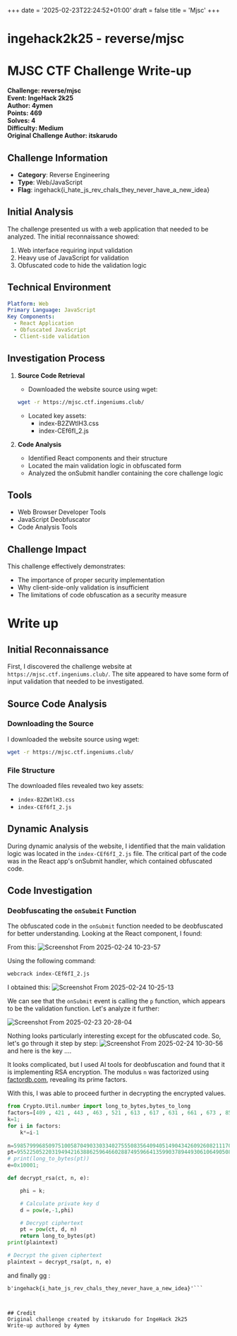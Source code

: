 +++
date = '2025-02-23T22:24:52+01:00'
draft = false
title = 'Mjsc'
+++
# ingehack2k25 - reverse/mjsc


# MJSC CTF Challenge Write-up
**Challenge: reverse/mjsc**  
**Event: IngeHack 2k25**  
**Author: 4ymen**  
**Points: 469**  
**Solves: 4**  
**Difficulty: Medium**  
**Original Challenge Author: itskarudo**

## Challenge Information
- **Category**: Reverse Engineering
- **Type**: Web/JavaScript
- **Flag**: ingehack{i_hate_js_rev_chals_they_never_have_a_new_idea}


## Initial Analysis
The challenge presented us with a web application that needed to be analyzed. The initial reconnaissance showed:

1. Web interface requiring input validation
2. Heavy use of JavaScript for validation
3. Obfuscated code to hide the validation logic

## Technical Environment
```yaml
Platform: Web
Primary Language: JavaScript
Key Components:
  - React Application
  - Obfuscated JavaScript
  - Client-side validation
```

## Investigation Process
1. **Source Code Retrieval**
   - Downloaded the website source using wget:
   ```bash
   wget -r https://mjsc.ctf.ingeniums.club/
   ```
   - Located key assets:
     - index-B2ZWtlH3.css
     - index-CEf6fI_2.js

2. **Code Analysis**
   - Identified React components and their structure
   - Located the main validation logic in obfuscated form
   - Analyzed the onSubmit handler containing the core challenge logic
## Tools
- Web Browser Developer Tools
- JavaScript Deobfuscator
- Code Analysis Tools


## Challenge Impact
This challenge effectively demonstrates:
- The importance of proper security implementation
- Why client-side-only validation is insufficient
- The limitations of code obfuscation as a security measure

# Write up  

## Initial Reconnaissance

First, I discovered the challenge website at `https://mjsc.ctf.ingeniums.club/`. The site appeared to have some form of input validation that needed to be investigated.

## Source Code Analysis

### Downloading the Source
I downloaded the website source using wget:
```bash
wget -r https://mjsc.ctf.ingeniums.club/
```

### File Structure
The downloaded files revealed two key assets:
- `index-B2ZWtlH3.css`
- `index-CEf6fI_2.js`

## Dynamic Analysis

During dynamic analysis of the website, I identified that the main validation logic was located in the `index-CEf6fI_2.js` file. The critical part of the code was in the React app's onSubmit handler, which contained obfuscated code.
## Code Investigation

### Deobfuscating the `onSubmit` Function

The obfuscated code in the `onSubmit` function needed to be deobfuscated for better understanding. Looking at the React component, I found:

From this:
![Screenshot From 2025-02-24 10-23-57](https://github.com/user-attachments/assets/64f71608-8578-424a-947a-6a3fcac7ff3b)

Using the following command:
```sh
webcrack index-CEf6fI_2.js
```

I obtained this:
![Screenshot From 2025-02-24 10-25-13](https://github.com/user-attachments/assets/f35a89da-c001-4916-b9b0-38bc1409214d)

We can see that the `onSubmit` event is calling the `p` function, which appears to be the validation function. Let's analyze it further:

![Screenshot From 2025-02-23 20-28-04](https://github.com/user-attachments/assets/3669bb81-6119-4948-aed7-e5b1d2bade3e)

Nothing looks particularly interesting except for the obfuscated code. So, let's go through it step by step:
![Screenshot From 2025-02-24 10-30-56](https://github.com/user-attachments/assets/ea668db2-fb3d-4fba-8a76-00937e0d971d)
and here is the key ....

It looks complicated, but I used AI tools for deobfuscation and found that it is implementing RSA encryption. The modulus `n` was factorized using [factordb.com](http://factordb.com/), revealing its prime factors.

With this, I was able to proceed further in decrypting the encrypted values.


```python 
from Crypto.Util.number import long_to_bytes,bytes_to_long
factors=[409 , 421 , 443 , 463 , 521 , 613 , 617 , 631 , 661 , 673 , 859 , 881 , 911 , 937 , 953 , 991 , 1021 , 1123 , 1171 , 1249 , 1321 , 1327 , 1361 , 1429 , 1531 , 1871 , 1873 , 2003 , 2081 , 2143 , 2311 , 2381 , 2731 , 2857 , 2861 , 3061 , 3169 , 3361 , 3433 , 3571 , 3697 , 4421 , 4621 , 5237 , 5281 , 6007 , 6121 , 6553 , 6733 , 7481 , 8009 , 8191 , 8581 , 8737 , 9241 , 9283 , 10711 , 12377 , 13729 , 14281 , 16831 , 17137 , 17681 , 18481 , 19891 , 20021 , 20593 , 21841 , 23563 , 24481 , 25741 , 26209 , 27847 , 29173 , 29921 , 30941 , 34273 , 36037 , 42841 , 43759 , 46411 , 48049 , 52361 , 53857 , 55441 , 63649 , 65521 , 72073 , 72931 , 74257 ,78541 ,79561 , 87517 , 92821 , 96097 , 97241 , 110881 , 116689 , 117811 , 131041 , 145861 , 148513 , 157081 , 180181 , 185641 , 209441 , 235621 , 269281 , 291721 , 314161 , 371281 , 388961 , 445537 , 471241 , 680681 , 700129 , 816817 , 1633633 , 8168161]
k=1;
for i in factors:
    k*=i-1
    
n=59857999685097510058704903303340275550835640940514904342609260821117098340506319476802302889863926430165796687108736694628663794024203081690831548926936527743286188479060985861546093711311571900661759884274719541236402441770905441176260283697893506556009435089259190308034118717196693029323272007089714272903225216389846915864612112381878100108428287917605430965442572234711074146363466926780699151173555904751392997928289187479977403795442182731620805949932616667193358004913424246140299423521
pt=9552250522031949421638862596466028874959664135990378944930610649050829114580816653549121561543414280914915955024423028045246147975154695636106060938335299887833399513605532232339992834555678292389803487517198475313799474137878912299409679963542771170996276018758394611416081529116162976136562129480128004033192434211594290655366631087302510792719773367480622157400456815223142391198477030085034818278773050995985562380964819034466087156010585672758629818663474812348343052593843066985508176737;
# print(long_to_bytes(pt))
e=0x10001;

def decrypt_rsa(ct, n, e):    

    phi = k;

    # Calculate private key d
    d = pow(e,-1,phi)

    # Decrypt ciphertext
    pt = pow(ct, d, n)
    return long_to_bytes(pt)
print(plaintext)

# Decrypt the given ciphertext
plaintext = decrypt_rsa(pt, n, e)
```

and finally gg :
```➜  mjsc.ctf.ingeniums.club python ~/sol.py 
b'ingehack{i_hate_js_rev_chals_they_never_have_a_new_idea}'```



## Credit
Original challenge created by itskarudo for IngeHack 2k25
Write-up authored by 4ymen
